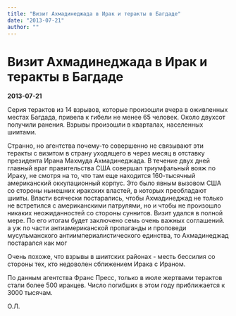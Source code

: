 ```yaml
---
title: "Визит Ахмадинеджада в Ирак и теракты в Багдаде"
date: "2013-07-21"
author: ""
---
```


# Визит Ахмадинеджада в Ирак и теракты в Багдаде

**2013-07-21** 

Серия терактов из 14 взрывов, которые произошли вчера в оживленных местах Багдада, привела к гибели не менее 65 человек. Около двухсот получили ранения. Взрывы произошли  в кварталах, населенных шиитами.

Странно, но агентства почему-то совершенно не связывают эти теракты с визитом в страну уходящего в через месяц в отставку президента Ирана Махмуда Ахмадинеджада. В течение двух дней главный враг правительства США совершал триумфальный вояж по Ираку, не смотря на то, что там еще находится 160-тысячный американский оккупационный корпус. Это было явным вызовом США со стороны нынешних иракских властей, в которых преобладают шииты. Власти всячески постарались, чтобы Ахмадинеджад не только не встретился с американскими патрулями, но и чтобы не произошло никаких неожиданностей со стороны суннитов. Визит удался в полной мере. По его итогам будет заключено семь очень важных соглашений. а уж по части антиамериканской пропаганды и проповеди мусульманского антиимпериалистического единства, то Ахмадинеджад постарался как мог

Очень похоже, что взрывы в шиитских районах - месть бессилия со стороны тех, кто недоволен сближением Ирака с Ираном.

По данным агентства Франс Пресс, только в июле жертвами терактов стали более 500 иракцев. Число погибших в этом году приближается к 3000 тысячам.

О.Л.